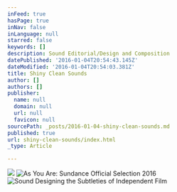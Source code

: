 ```yaml
---
inFeed: true
hasPage: true
inNav: false
inLanguage: null
starred: false
keywords: []
description: Sound Editorial/Design and Composition
datePublished: '2016-01-04T20:54:43.145Z'
dateModified: '2016-01-04T20:54:03.381Z'
title: Shiny Clean Sounds
author: []
authors: []
publisher:
  name: null
  domain: null
  url: null
  favicon: null
sourcePath: _posts/2016-01-04-shiny-clean-sounds.md
published: true
url: shiny-clean-sounds/index.html
_type: Article

---
```

![](https://the-grid-user-content.s3-us-west-2.amazonaws.com/267d14e0-2f37-4a05-9b01-4d41be1fcf0b.png)
![As You Are: Sundance Official Selection 2016](https://the-grid-user-content.s3-us-west-2.amazonaws.com/221581fd-e3e9-4f11-a93c-28ab4e6172d2.png)
![Sound Designing the Subtleties of Independent Film](https://the-grid-user-content.s3-us-west-2.amazonaws.com/cd71cda9-7d36-47e7-ad06-b70650d304a0.png)